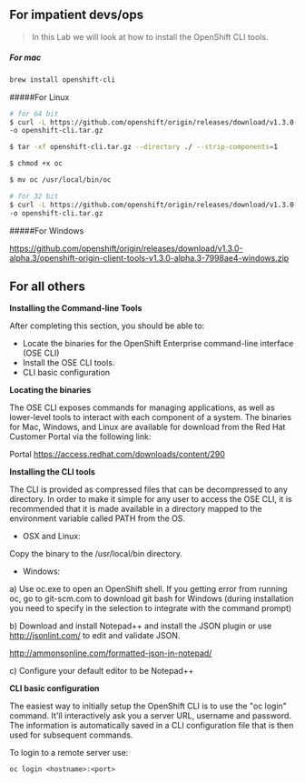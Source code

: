 
## For impatient devs/ops

> In this Lab we will look at how to install the OpenShift CLI tools.

##### For mac
```sh
brew install openshift-cli
```

#####For Linux
```sh
# for 64 bit
$ curl -L https://github.com/openshift/origin/releases/download/v1.3.0-alpha.3/openshift-origin-client-tools-v1.3.0-alpha.3-7998ae4-linux-64bit.tar.gz \
-o openshift-cli.tar.gz
```
```sh
$ tar -xf openshift-cli.tar.gz --directory ./ --strip-components=1
```
```sh
$ chmod +x oc
```
```sh
$ mv oc /usr/local/bin/oc
```

```sh
# for 32 bit
$ curl -L https://github.com/openshift/origin/releases/download/v1.3.0-alpha.3/openshift-origin-client-tools-v1.3.0-alpha.3-7998ae4-linux-32bit.tar.gz \
-o openshift-cli.tar.gz

```

#####For Windows

https://github.com/openshift/origin/releases/download/v1.3.0-alpha.3/openshift-origin-client-tools-v1.3.0-alpha.3-7998ae4-windows.zip









## For all others

**Installing the Command-line Tools**

After completing this section, you should be able to:

- Locate the binaries for the OpenShift Enterprise command-line interface
(OSE CLI)
- Install the OSE CLI tools.
- CLI basic configuration

**Locating the binaries**

The OSE CLI exposes commands for managing applications, as well as lower-level 
tools to interact with each component of a system. The binaries for Mac, Windows,
and Linux are available for download from the Red Hat Customer Portal via the
following link:

Portal https://access.redhat.com/downloads/content/290

**Installing the CLI tools**

The CLI is provided as compressed files that can be decompressed to any
directory. In order to make it simple for any user to access the OSE CLI, it is
recommended that it is made available in a directory mapped to the environment
variable called PATH from the OS.

- OSX and Linux:

Copy the binary to the /usr/local/bin directory.

- Windows:

a) Use oc.exe to open an OpenShift shell.
If you getting error from running oc, go to git-scm.com to download git bash for Windows (during installation you need to specify in the selection to integrate with the command prompt)

b) Download and install Notepad++ and install the JSON plugin or use
   http://jsonlint.com/ to edit and validate JSON.

  http://ammonsonline.com/formatted-json-in-notepad/

c) Configure your default editor to be Notepad++


**CLI basic configuration**

The easiest way to initially setup the OpenShift CLI is to use the "oc login"
command. It'll interactively ask you a server URL, username and password. The
information is automatically saved in a CLI configuration file that is then used
for subsequent commands.

To login to a remote server use:

```
oc login <hostname>:<port>
```

